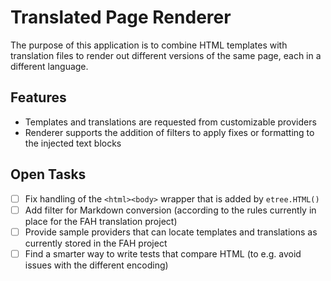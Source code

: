 # Translated Page Renderer

The purpose of this application is to combine HTML templates with translation files to render out different versions
of the same page, each in a different language.

## Features

* Templates and translations are requested from customizable providers
* Renderer supports the addition of filters to apply fixes or formatting to the injected text blocks

## Open Tasks

* [ ] Fix handling of the `<html><body>` wrapper that is added by `etree.HTML()`
* [ ] Add filter for Markdown conversion (according to the rules currently in place for the FAH translation project)
* [ ] Provide sample providers that can locate templates and translations as currently stored in the FAH project
* [ ] Find a smarter way to write tests that compare HTML (to e.g. avoid issues with the different encoding)